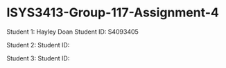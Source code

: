 # ISYS3413-Group-117-Assignment-4

Student 1: Hayley Doan
Student ID: S4093405

Student 2:
Student ID:

Student 3:
Student ID: 
